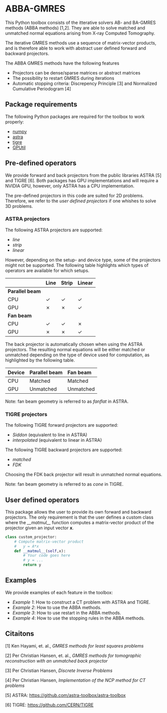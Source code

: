 # ABBA-GMRES
This Python toolbox consists of the itterative solvers AB- and BA-GMRES methods (ABBA methods) [1,2]. They are able to solve matched and unmatched normal equations arising from X-ray Computed Tomography.

The iterative GMRES methods use a sequence of matrix-vector products, and is therefore able to work with abstract user defined forward and backward projectors.

The ABBA GMRES methods have the following features
- Projectors can be dense/sparse matrices or abstract matrices
- The possibility to restart GMRES during iterations
- Automatic stopping criteria: Discrepency Principle [3] and Normalized Cumulative Periodogram [4]

## Package requirements
The following Python packages are required for the toolbox to work properly:
- [numpy](https://numpy.org/install/)
- [astra](https://github.com/astra-toolbox/astra-toolbox)
- [tigre](https://github.com/CERN/TIGRE)
- [GPUtil](https://pypi.org/project/GPUtil/)

## Pre-defined operators
We provide forward and back projectors from the public libraries ASTRA [5] and TIGRE [6]. Both packages has GPU implementations and will require a NVIDIA GPU, however, only ASTRA has a CPU implementation.

The pre-defined projectors in this code are suited for 2D problems. Therefore, we refer to the _user defined projectors_ if one whishes to solve 3D problems.

### ASTRA projectors

The following ASTRA projectors are supported:
- _line_
- _strip_
- _linear_

However, depending on the setup- and device type, some of the projectors might not be supported. The following table highlights which types of operators are available for which setups.

|      | Line    | Strip   | Linear |
|:---- |:--------|:--------|:-------|
|    __Parallel beam__             ||
|CPU   | &check; | &check; | &check;|
|GPU   | &cross; | &cross; | &check;|
|    __Fan beam__                  ||
|CPU   | &check; | &check; | &cross;|
|GPU   | &cross; | &cross; | &check;|

The back projector is automatically chosen when using the ASTRA projectors. The resulting normal equations will be either matched or unmatched depending on the type of device used for computation, as highlighted by the following table. 

| Device | Parallel beam | Fan beam  |
|:----------|:--------------|:----------|
| CPU | Matched       | Matched   |    
| GPU | Unmatched     | Unmatched |

Note: fan beam geometry is referred to as _fanflat_ in ASTRA.

### TIGRE projectors
The following TIGRE forward projectors are supported:
- _Siddon_ (equivalent to line in ASTRA)
- _interpolated_ (equivalent to linear in ASTRA)

The following TIGRE backward projectors are supported:
- _matched_
- _FDK_

Choosing the FDK back projector will result in unmatched normal equations.

Note: fan beam geometry is referred to as _cone_ in TIGRE.

## User defined operators
This package allows the user to provide its own forward and backward projectors. The only requirement is that the user defines a custom class where the *\_\_matmul\_\_* function computes a matrix-vector product of the projector given an input vector __x__. 

```python
class custom_projector:
    # Compute matrix-vector product
    #   y = A*x
    def __matmul__(self,x):
        # Your code goes here
        # y = ...
        return y
```


## Examples
We provide examples of each feature in the toolbox:
- _Example 1_: How to construct a CT problem with ASTRA and TIGRE.
- _Example 2_: How to use the ABBA methods.
- _Example 3_: How to use restart in the ABBA methods.
- _Example 4_: How to use the stopping rules in the ABBA methods.

## Citaitons
[1] Ken Hayami, et. al., _GMRES methods for least squares problems_

[2] Per Christian Hansen, et. al., _GMRES methods for tomographic reconstruction with an unmatched back projector_

[3] Per Christian Hansen, _Discrete Inverse Problems_

[4] Per Christian Hansen, _Implementation of the NCP method for CT problems_

[5] ASTRA: https://github.com/astra-toolbox/astra-toolbox

[6] TIGRE: https://github.com/CERN/TIGRE